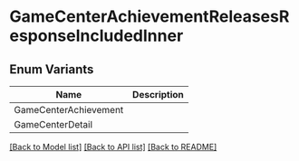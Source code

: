 # GameCenterAchievementReleasesResponseIncludedInner

## Enum Variants

| Name | Description |
|---- | -----|
| GameCenterAchievement |  |
| GameCenterDetail |  |

[[Back to Model list]](../README.md#documentation-for-models) [[Back to API list]](../README.md#documentation-for-api-endpoints) [[Back to README]](../README.md)


